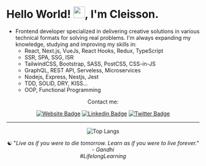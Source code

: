 <h1>Hello World! <img src="https://raw.githubusercontent.com/kaueMarques/kaueMarques/master/hi.gif" width="30px">, I'm Cleisson. </h1>  

- Frontend developer specialized in delivering creative solutions in various technical formats for solving real problems. I'm always expanding my knowledge, studying and improving my skills in:
   - React, Next.js, VueJs, React Hooks, Redux, TypeScript
   - SSR, SPA, SSG, ISR
   - TailwindCSS, Bootstrap, SASS, PostCSS, CSS-in-JS
   - GraphQL, REST API, Serveless, Microservices
   - Nodejs, Express, Nestjs, Jest
   - TDD, SOLID, DRY, KISS...
   - OOP, Functional Programming

<div align="center">
 
Contact me:

[![Website Badge](https://img.shields.io/badge/-Website-378805?style=flat&link=https://cleisson.vercel.app/)](https://cleisson.vercel.app/)
[![Linkedin Badge](https://img.shields.io/badge/-Linkedin-0072b1?style=flat&logo=Linkedin&logoColor=white&link=https://www.linkedin.com/in/cleissonom/)](https://www.linkedin.com/in/cleissonom/)
[![Twitter Badge](https://img.shields.io/badge/-Twitter-00acee?style=flat&logo=Twitter&logoColor=white&link=https://www.twitter.com/cleissonom/)](https://www.twitter.com/cleissonom/)
  
  ---    


![Top Langs](https://github-readme-stats.vercel.app/api/top-langs/?username=anuraghazra&layout=compact&theme=dark)
           
 ☯︎ "<em>Live as if you were to die tomorrow. Learn as if you were to live forever.<em>" - Gandhi<br>
 #LifelongLearning

   
<!-- Projects: Website, MocNews.dev, FeedbackServer -->

